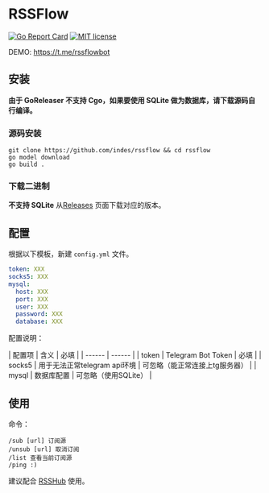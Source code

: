 # RSSFlow

[![Go Report Card](https://goreportcard.com/badge/github.com/indes/rssflow)](https://goreportcard.com/report/github.com/indes/rssflow)
[![MIT license](https://img.shields.io/github/license/indes/rssflow.svg)](https://github.com/indes/rssflow/blob/master/LICENSE)

DEMO: https://t.me/rssflowbot

## 安装

**由于 GoReleaser 不支持 Cgo，如果要使用 SQLite 做为数据库，请下载源码自行编译。**

### 源码安装

```shell
git clone https://github.com/indes/rssflow && cd rssflow
go model download
go build .
```

### 下载二进制

**不支持 SQLite**
从[Releases](https://github.com/indes/rssflow/releases) 页面下载对应的版本。

## 配置

根据以下模板，新建 `config.yml` 文件。

```yml
token: XXX
socks5: XXX
mysql:
  host: XXX
  port: XXX
  user: XXX
  password: XXX
  database: XXX
```

配置说明：

| 配置项 | 含义 | 必填 |
| ------ | ------ |
| token | Telegram Bot Token | 必填 |
| socks5 | 用于无法正常telegram api环境 | 可忽略（能正常连接上tg服务器） |
| mysql | 数据库配置 | 可忽略（使用SQLite） |

## 使用

命令：
```shell
/sub [url] 订阅源
/unsub [url] 取消订阅
/list 查看当前订阅源
/ping :)
```
建议配合 [RSSHub](https://github.com/DIYgod/RSSHub) 使用。